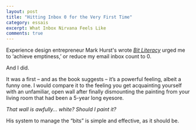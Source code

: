 ```yaml
---
layout: post
title: "Hitting Inbox 0 for the Very First Time"
category: essais
excerpt: What Inbox Nirvana Feels Like
comments: true
---
```


Experience design entrepreneur Mark Hurst's wrote [_Bit Literacy_](http://amzn.to/16UZNjn) urged me to ‘achieve emptiness,’ or reduce my email inbox count to 0.  

And I did.  

It was a first – and as the book suggests – it’s a powerful feeling, albeit a funny one. I would compare it to the feeling you get acquainting yourself with an unfamiliar, open wall after finally dismounting the painting from your living room that had been a 5-year long eyesore.  

_That wall is awfully... white?  Should I paint it?_  

His system to manage the “bits” is simple and effective, as it should be.

<a href="https://plus.google.com/+VincentBarr0?rel=author"></a>